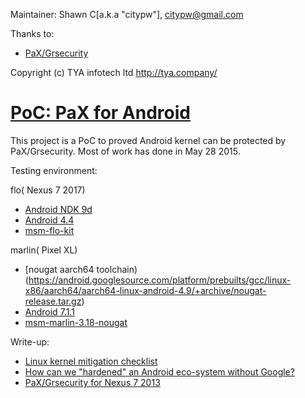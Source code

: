 Maintainer: Shawn C[a.k.a "citypw"], citypw@gmail.com

Thanks to:

- [PaX/Grsecurity](http://grsecurity.net/)

Copyright (c) TYA infotech ltd http://tya.company/


# [PoC: PaX for Android](https://github.com/hardenedlinux/armv7-nexus7-grsec)

This project is a PoC to proved Android kernel can be protected by PaX/Grsecurity. Most of work has done in May 28 2015.

Testing environment:

flo( Nexus 7 2017)
- [Android NDK 9d](http://dl.google.com/android/ndk/android-ndk-r9b-linux-x86.tar.bz2)
- [Android 4.4](https://dl.google.com/dl/android/aosp/razor-ktu84p-factory-2482a7d5.zip)
- [msm-flo-kit](https://android.googlesource.com/kernel/msm/+/android-msm-flo-3.4-kitkat-mr2)

marlin( Pixel XL)
- [nougat aarch64 toolchain)(https://android.googlesource.com/platform/prebuilts/gcc/linux-x86/aarch64/aarch64-linux-android-4.9/+archive/nougat-release.tar.gz)
- [Android 7.1.1](https://android.googlesource.com/platform/prebuilts/gcc/linux-x86/aarch64/aarch64-linux-android-4.9/+archive/nougat-release.tar.gz)
- [msm-marlin-3.18-nougat](https://android.googlesource.com/kernel/msm/+/android-msm-marlin-3.18-nougat-mr1.3)

Write-up:
 * [Linux kernel mitigation checklist](https://hardenedlinux.github.io/system-security/2016/12/13/kernel_mitigation_checklist.html)
 * [How can we "hardened" an Android eco-system without Google?](http://citypw.blogspot.ca/2016/08/how-can-we-hardened-android-eco-system.html)
 * [PaX/Grsecurity for Nexus 7 2013](https://hardenedlinux.github.io/system-security/2015/05/11/Grsecurity-for-Nexus-7-2013.html)
